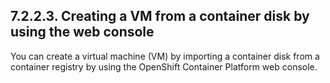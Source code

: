 ## 7.2.2.3. Creating a VM from a container disk by using the web console

You can create a virtual machine (VM) by importing a container disk from a container registry by using the OpenShift Container Platform web console.


